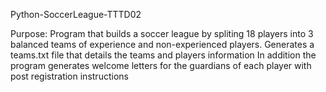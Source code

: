 Python-SoccerLeague-TTTD02

Purpose: 
Program that builds a soccer league by spliting 
18 players into 3 balanced teams of experience and 
non-experienced players. Generates a teams.txt file
that details the teams and players information
In addition the program generates welcome letters
for the guardians of each player with post registration instructions 

